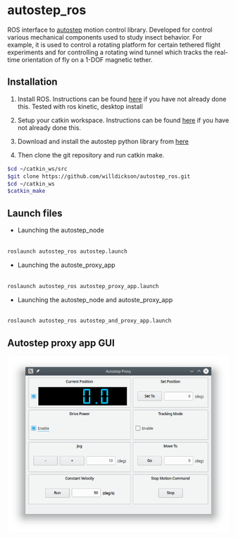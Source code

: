 # autostep_ros 

ROS interface to [autostep](http://github.com/willdickson/autostep) motion
control library.  Developed for control various mechanical components used to
study insect behavior. For example, it is used to control a rotating platform
for certain tethered flight experiments and for controlling a rotating wind
tunnel which tracks the real-time orientation of fly on a 1-DOF magnetic
tether.


## Installation

1. Install ROS. Instructions can be found [here](http://wiki.ros.org/kinetic/Installation/Ubuntu) 
if you have not already done this.  Tested with ros kinetic, desktop install

2. Setup your catkin workspace.  Instructions can be found [here](http://wiki.ros.org/catkin/Tutorials/create_a_workspace) 
if you have not already done this. 
    
3. Download and install the autostep python library from [here](http://github.com/willdickson/autostep)

3. Then clone the git repository and run catkin make.

```bash
$cd ~/catkin_ws/src
$git clone https://github.com/willdickson/autostep_ros.git
$cd ~/catkin_ws
$catkin_make

```

## Launch files 

* Launching the autostep_node

```bash

roslaunch autostep_ros autostep.launch

``` 

* Launching the autoste_proxy_app

```bash

roslaunch autostep_ros autostep_proxy_app.launch

``` 

* Launching the autostep_node and  autoste_proxy_app

```bash

roslaunch autostep_ros autostep_and_proxy_app.launch

``` 

## Autostep proxy app GUI

![screenshot_1](images/proxy_app_screenshot.png)




